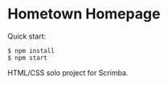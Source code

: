 # Hometown Homepage

Quick start:

```
$ npm install
$ npm start
````

HTML/CSS solo project for Scrimba.
